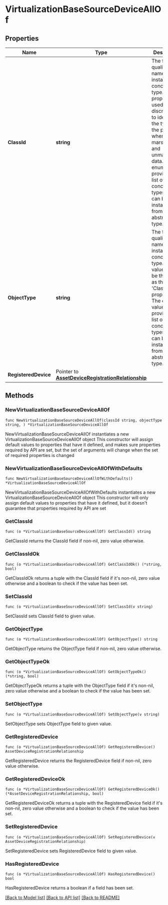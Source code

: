 # VirtualizationBaseSourceDeviceAllOf

## Properties

Name | Type | Description | Notes
------------ | ------------- | ------------- | -------------
**ClassId** | **string** | The fully-qualified name of the instantiated, concrete type. This property is used as a discriminator to identify the type of the payload when marshaling and unmarshaling data. The enum values provides the list of concrete types that can be instantiated from this abstract type. | 
**ObjectType** | **string** | The fully-qualified name of the instantiated, concrete type. The value should be the same as the &#39;ClassId&#39; property. The enum values provides the list of concrete types that can be instantiated from this abstract type. | 
**RegisteredDevice** | Pointer to [**AssetDeviceRegistrationRelationship**](AssetDeviceRegistrationRelationship.md) |  | [optional] 

## Methods

### NewVirtualizationBaseSourceDeviceAllOf

`func NewVirtualizationBaseSourceDeviceAllOf(classId string, objectType string, ) *VirtualizationBaseSourceDeviceAllOf`

NewVirtualizationBaseSourceDeviceAllOf instantiates a new VirtualizationBaseSourceDeviceAllOf object
This constructor will assign default values to properties that have it defined,
and makes sure properties required by API are set, but the set of arguments
will change when the set of required properties is changed

### NewVirtualizationBaseSourceDeviceAllOfWithDefaults

`func NewVirtualizationBaseSourceDeviceAllOfWithDefaults() *VirtualizationBaseSourceDeviceAllOf`

NewVirtualizationBaseSourceDeviceAllOfWithDefaults instantiates a new VirtualizationBaseSourceDeviceAllOf object
This constructor will only assign default values to properties that have it defined,
but it doesn't guarantee that properties required by API are set

### GetClassId

`func (o *VirtualizationBaseSourceDeviceAllOf) GetClassId() string`

GetClassId returns the ClassId field if non-nil, zero value otherwise.

### GetClassIdOk

`func (o *VirtualizationBaseSourceDeviceAllOf) GetClassIdOk() (*string, bool)`

GetClassIdOk returns a tuple with the ClassId field if it's non-nil, zero value otherwise
and a boolean to check if the value has been set.

### SetClassId

`func (o *VirtualizationBaseSourceDeviceAllOf) SetClassId(v string)`

SetClassId sets ClassId field to given value.


### GetObjectType

`func (o *VirtualizationBaseSourceDeviceAllOf) GetObjectType() string`

GetObjectType returns the ObjectType field if non-nil, zero value otherwise.

### GetObjectTypeOk

`func (o *VirtualizationBaseSourceDeviceAllOf) GetObjectTypeOk() (*string, bool)`

GetObjectTypeOk returns a tuple with the ObjectType field if it's non-nil, zero value otherwise
and a boolean to check if the value has been set.

### SetObjectType

`func (o *VirtualizationBaseSourceDeviceAllOf) SetObjectType(v string)`

SetObjectType sets ObjectType field to given value.


### GetRegisteredDevice

`func (o *VirtualizationBaseSourceDeviceAllOf) GetRegisteredDevice() AssetDeviceRegistrationRelationship`

GetRegisteredDevice returns the RegisteredDevice field if non-nil, zero value otherwise.

### GetRegisteredDeviceOk

`func (o *VirtualizationBaseSourceDeviceAllOf) GetRegisteredDeviceOk() (*AssetDeviceRegistrationRelationship, bool)`

GetRegisteredDeviceOk returns a tuple with the RegisteredDevice field if it's non-nil, zero value otherwise
and a boolean to check if the value has been set.

### SetRegisteredDevice

`func (o *VirtualizationBaseSourceDeviceAllOf) SetRegisteredDevice(v AssetDeviceRegistrationRelationship)`

SetRegisteredDevice sets RegisteredDevice field to given value.

### HasRegisteredDevice

`func (o *VirtualizationBaseSourceDeviceAllOf) HasRegisteredDevice() bool`

HasRegisteredDevice returns a boolean if a field has been set.


[[Back to Model list]](../README.md#documentation-for-models) [[Back to API list]](../README.md#documentation-for-api-endpoints) [[Back to README]](../README.md)


